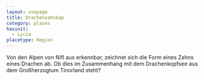 ```yaml
---
layout: usepage
title: Drachenzahnkap
category: places
hasinit:
  - Lycia
placetype: Region
---
```


Von den Alpen von Nifl aus erkennbar, zeichnet sich die Form eines Zahns eines Drachen ab. Ob dies im Zusammenhang mit
dem Drachenkopfsee aus dem Großherzogtum Tinorland steht?